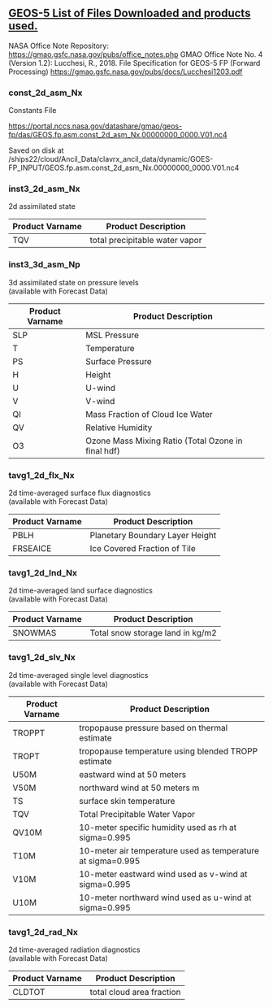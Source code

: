 ## [GEOS-5 List of Files Downloaded and products used.](https://fluid.nccs.nasa.gov/weather/)
NASA Office Note Repository: https://gmao.gsfc.nasa.gov/pubs/office_notes.php
GMAO Office Note No. 4 (Version 1.2): Lucchesi, R., 2018. File Specification for GEOS-5 FP (Forward Processing)
https://gmao.gsfc.nasa.gov/pubs/docs/Lucchesi1203.pdf

### const_2d_asm_Nx
Constants File

https://portal.nccs.nasa.gov/datashare/gmao/geos-fp/das/GEOS.fp.asm.const_2d_asm_Nx.00000000_0000.V01.nc4

Saved on disk at /ships22/cloud/Ancil_Data/clavrx_ancil_data/dynamic/GOES-FP_INPUT/GEOS.fp.asm.const_2d_asm_Nx.00000000_0000.V01.nc4

### inst3_2d_asm_Nx
2d assimilated state

| Product Varname | Product Description |
| ----------- | ----------- |
| TQV | total precipitable water vapor |

### inst3_3d_asm_Np
3d assimilated state on pressure levels
<br>(available with Forecast Data)

| Product Varname | Product Description |
| ----------- | ----------- |
| SLP | MSL Pressure |
| T | Temperature |
| PS | Surface Pressure |
| H | Height |
| U | U-wind |
| V | V-wind |
| QI | Mass Fraction of Cloud Ice Water |
| QV | Relative Humidity |
| O3 | Ozone Mass Mixing Ratio (Total Ozone in final hdf) |

### tavg1_2d_flx_Nx
2d time-averaged surface flux diagnostics
<br>(available with Forecast Data)

| Product Varname | Product Description |
| ----------- | ----------- |
| PBLH | Planetary Boundary Layer Height |
| FRSEAICE | Ice Covered Fraction of Tile |

### tavg1_2d_lnd_Nx
2d time-averaged land surface diagnostics
<br>(available with Forecast Data)

| Product Varname | Product Description |
| ----------- | ----------- |
| SNOWMAS | Total snow storage land in kg/m2 |

### tavg1_2d_slv_Nx
2d time-averaged single level diagnostics
<br>(available with Forecast Data)

| Product Varname | Product Description |
| ----------- | ----------- |
| TROPPT | tropopause pressure based on thermal estimate |
| TROPT | tropopause temperature using blended TROPP estimate |
| U50M | eastward wind at 50 meters |
| V50M | northward wind at 50 meters m |
| TS | surface skin temperature |
 | TQV | Total Precipitable Water Vapor |
| QV10M | 10-meter specific humidity used as rh at sigma=0.995 |
| T10M | 10-meter air temperature used as temperature at sigma=0.995 |
| V10M | 10-meter eastward wind used as v-wind at sigma=0.995 |
| U10M | 10-meter northward wind used as u-wind at sigma=0.995 |


### tavg1_2d_rad_Nx
2d time-averaged radiation diagnostics
<br>(available with Forecast Data)

| Product Varname | Product Description |
| ----------- | ----------- |
| CLDTOT | total cloud area fraction |
